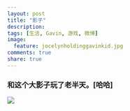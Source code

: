 ```yaml
---
layout: post
title: "影子"
description: 
tags: [生活, Gavin, 游戏, 微博]
image:
  feature: jocelynholdinggavinkid.jpg
comments: true
share: true
---
```


### 和这个大影子玩了老半天。[哈哈] ###

![](http://i.imgur.com/U0Nr2Au.jpg)

